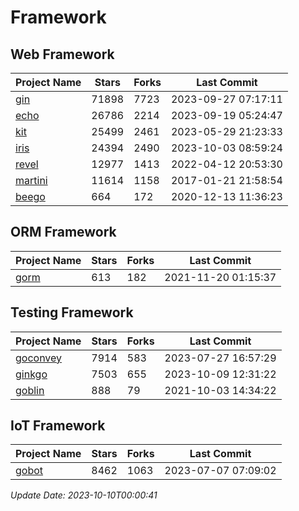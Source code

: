 # Framework

## Web Framework
| Project Name | Stars | Forks | Last Commit |
| ------------ | ----- | ----- | ----------- |
| [gin](https://github.com/gin-gonic/gin) | 71898 | 7723 | 2023-09-27 07:17:11 |
| [echo](https://github.com/labstack/echo) | 26786 | 2214 | 2023-09-19 05:24:47 |
| [kit](https://github.com/go-kit/kit) | 25499 | 2461 | 2023-05-29 21:23:33 |
| [iris](https://github.com/kataras/iris) | 24394 | 2490 | 2023-10-03 08:59:24 |
| [revel](https://github.com/revel/revel) | 12977 | 1413 | 2022-04-12 20:53:30 |
| [martini](https://github.com/go-martini/martini) | 11614 | 1158 | 2017-01-21 21:58:54 |
| [beego](https://github.com/astaxie/beego) | 664 | 172 | 2020-12-13 11:36:23 |

## ORM Framework
| Project Name | Stars | Forks | Last Commit |
| ------------ | ----- | ----- | ----------- |
| [gorm](https://github.com/jinzhu/gorm) | 613 | 182 | 2021-11-20 01:15:37 |

## Testing Framework
| Project Name | Stars | Forks | Last Commit |
| ------------ | ----- | ----- | ----------- |
| [goconvey](https://github.com/smartystreets/goconvey) | 7914 | 583 | 2023-07-27 16:57:29 |
| [ginkgo](https://github.com/onsi/ginkgo) | 7503 | 655 | 2023-10-09 12:31:22 |
| [goblin](https://github.com/franela/goblin) | 888 | 79 | 2021-10-03 14:34:22 |

## IoT Framework
| Project Name | Stars | Forks | Last Commit |
| ------------ | ----- | ----- | ----------- |
| [gobot](https://github.com/hybridgroup/gobot) | 8462 | 1063 | 2023-07-07 07:09:02 |

*Update Date: 2023-10-10T00:00:41*